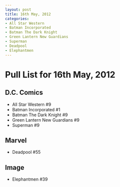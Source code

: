 ```yaml
---
layout: post
title: 16th May, 2012
categories:
- All Star Western
- Batman Incorporated
- Batman The Dark Knight
- Green Lantern New Guardians
- Superman
- Deadpool
- Elephantmen
---
```


# Pull List for 16th May, 2012

## D.C. Comics

* All Star Western #9
* Batman Incorporated #1
* Batman The Dark Knight #9
* Green Lantern New Guardians #9
* Superman #9

## Marvel

* Deadpool #55

## Image 

* Elephantmen #39
